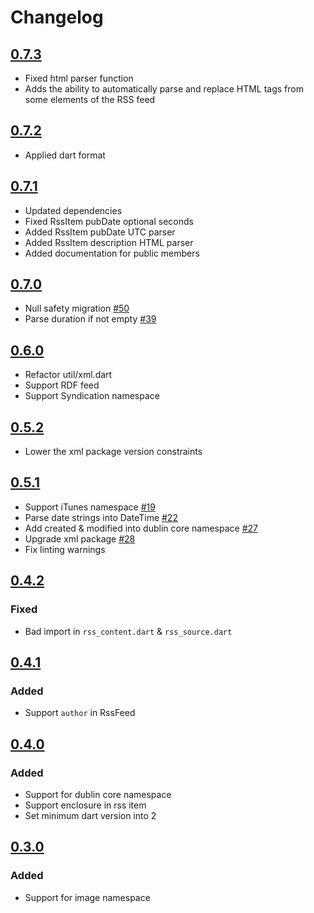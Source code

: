 # Changelog

## [0.7.3](https://pub.dev/packages/webfeed-revised/versions/0.7.3)
- Fixed html parser function
- Adds the ability to automatically parse and replace HTML tags from some elements of the RSS feed

## [0.7.2](https://pub.dev/packages/webfeed-revised/versions/0.7.2)
- Applied dart format

## [0.7.1](https://pub.dev/packages/webfeed-revised/versions/0.7.1)
- Updated dependencies
- Fixed RssItem pubDate optional seconds
- Added RssItem pubDate UTC parser
- Added RssItem description HTML parser
- Added documentation for public members

## [0.7.0](https://pub.dartlang.org/packages/webfeed/versions/0.7.0)
- Null safety migration [#50](https://github.com/witochandra/webfeed/pull/50)
- Parse duration if not empty [#39](https://github.com/witochandra/webfeed/pull/39)

## [0.6.0](https://pub.dartlang.org/packages/webfeed/versions/0.6.0)
- Refactor util/xml.dart
- Support RDF feed
- Support Syndication namespace

## [0.5.2](https://pub.dartlang.org/packages/webfeed/versions/0.5.2)
- Lower the xml package version constraints

## [0.5.1](https://pub.dartlang.org/packages/webfeed/versions/0.5.1)
- Support iTunes namespace [#19](https://github.com/witochandra/webfeed/pull/19)
- Parse date strings into DateTime [#22](https://github.com/witochandra/webfeed/pull/22)
- Add created & modified into dublin core namespace [#27](https://github.com/witochandra/webfeed/pull/27)
- Upgrade xml package [#28](https://github.com/witochandra/webfeed/issues/28) 
- Fix linting warnings

## [0.4.2](https://pub.dartlang.org/packages/webfeed/versions/0.4.2)
### Fixed
- Bad import in `rss_content.dart` & `rss_source.dart`

## [0.4.1](https://pub.dartlang.org/packages/webfeed/versions/0.4.1)
### Added
- Support `author` in RssFeed

## [0.4.0](https://pub.dartlang.org/packages/webfeed/versions/0.4.0)
### Added
- Support for dublin core namespace
- Support enclosure in rss item
- Set minimum dart version into 2

## [0.3.0](https://pub.dartlang.org/packages/webfeed/versions/0.3.0)
### Added
- Support for image namespace
